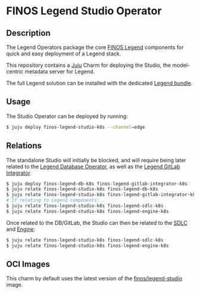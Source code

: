 # FINOS Legend Studio Operator

## Description

The Legend Operators package the core [FINOS Legend](https://legend.finos.org)
components for quick and easy deployment of a Legend stack.

This repository contains a [Juju](https://juju.is/) Charm for
deploying the Studio, the model-centric metadata server for Legend.

The full Legend solution can be installed with the dedicated
[Legend bundle](https://charmhub.io/finos-legend-bundle).


## Usage

The Studio Operator can be deployed by running:

```sh
$ juju deploy finos-legend-studio-k8s --channel=edge
```


## Relations

The standalone Studio will initially be blocked, and will require being later
related to the [Legend Database Operator](https://github.com/canonical/finos-legend-db-operator),
as well as the [Legend GitLab Integrator](https://github.com/canonical/finos-legend-gitlab-integrator).

```sh
$ juju deploy finos-legend-db-k8s finos-legend-gitlab-integrator-k8s
$ juju relate finos-legend-studio-k8s finos-legend-db-k8s
$ juju relate finos-legend-studio-k8s finos-legend-gitlab-integrator-k8s
# If relating to Legend components:
$ juju relate finos-legend-studio-k8s finos-legend-sdlc-k8s
$ juju relate finos-legend-studio-k8s finos-legend-engine-k8s
```

Once related to the DB/GitLab, the Studio can then be related to the
[SDLC](https://github.com/canonical/finos-legend-sdlc-server-operator) and
[Engine](https://github.com/canonical/finos-legend-engine-server-operator):

```sh
$ juju relate finos-legend-studio-k8s finos-legend-sdlc-k8s
$ juju relate finos-legend-studio-k8s finos-legend-engine-k8s
```

## OCI Images

This charm by default uses the latest version of the
[finos/legend-studio](https://hub.docker.com/r/finos/legend-studio) image.
